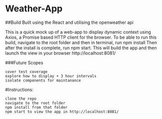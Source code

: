 # Weather-App

##Build Built using the React and utilising the openweather api 

This is a quick mock up of a web-app to display dynamic context using Axios, a Promise based HTTP client for the browser. To be able to run this build, navigate to the root folder and then in terminal, run npm install Then after the install is complete, run npm start. This will build the app and then launch the view in your browser http://localhost:8081/

###Future Scopes

    cover test coverage
    explore how to display + 3 hour intervals
    isolate components for maintanance

#Instructions:
    
    clone the repo
    navigate to the root folder
    npm install from that folder
    npm start to view the app in http://localhost:8081/

